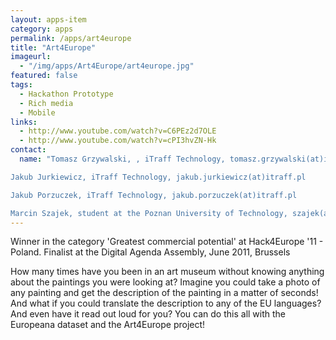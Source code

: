 ```yaml
---
layout: apps-item
category: apps
permalink: /apps/art4europe
title: "Art4Europe"
imageurl:
  - "/img/apps/Art4Europe/art4europe.jpg"
featured: false
tags:
  - Hackathon Prototype
  - Rich media
  - Mobile
links:
  - http://www.youtube.com/watch?v=C6PEz2d7OLE
  - http://www.youtube.com/watch?v=cPI3hvZN-Hk
contact: 
  name: "Tomasz Grzywalski, , iTraff Technology, tomasz.grzywalski(at)itraff.pl

Jakub Jurkiewicz, iTraff Technology, jakub.jurkiewicz(at)itraff.pl

Jakub Porzuczek, iTraff Technology, jakub.porzuczek(at)itraff.pl

Marcin Szajek, student at the Poznan University of Technology, szajek(at)programa.pl"
---
```


Winner in the category 'Greatest commercial potential' at Hack4Europe '11 - Poland. Finalist at the Digital Agenda Assembly, June 2011, Brussels

How many times have you been in an art museum without knowing anything about the paintings you were looking at? Imagine you could take a photo of any painting and get the description of the painting in a matter of seconds! And what if you could translate the description to any of the EU languages? And even have it read out loud for you? You can do this all with the Europeana dataset and the Art4Europe project!

